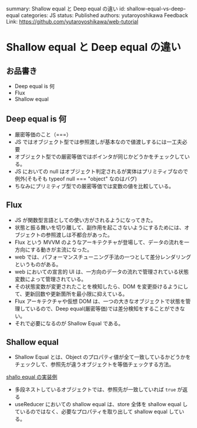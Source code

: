 summary: Shallow equal と Deep equal の違い
id: shallow-equal-vs-deep-equal
categories: JS
status: Published
authors: yutaroyoshikawa
Feedback Link: https://github.com/yutaroyoshikawa/web-tutorial

# Shallow equal と Deep equal の違い

## お品書き

- Deep equal is 何
- Flux
- Shallow equal

## Deep equal is 何

- 厳密等価のこと（===）
- JS ではオブジェクト型では参照渡しが基本なので値渡しするには一工夫必要
- オブジェクト型での厳密等価ではポインタが同じかどうかをチェックしている。
- JS においての null はオブジェクト判定されるが実体はプリミティブなので例外(そもそも typeof null === "object" なのはバグ)
- ちなみにプリミティブ型での厳密等価では変数の値を比較している。

## Flux

- JS が関数型言語としての使い方がされるようになってきた。
- 状態と振る舞いを切り離して、副作用を起こさないようにするためには、オブジェクトの参照渡しは不都合があった。
- Flux という MVVM のようなアーキテクチャが登場して、データの流れを一方向にする動きが主流になった。
- web では、パフォーマンスチューニング手法の一つとして差分レンダリングというものがある。
- web においての宣言的 UI は、一方向のデータの流れで管理されている状態変数によって管理されている。
- その状態変数が変更されたことを検知したら、DOM を変更掛けるようにして、更新回数や更新箇所を最小限に抑えている。
- Flux アーキテクチャや仮想 DOM は、一つの大きなオブジェクトで状態を管理しているので、Deep equal(厳密等価)では差分検知をすることができない。
- それで必要になるのが Shallow Equal である。

## Shallow equal

- Shallow Equal とは、Object のプロパティ値が全て一致しているかどうかをチェックして、参照先が違うオブジェクトを等価チェックする方法。

[shallo equal の実装例](https://codesandbox.io/s/youthful-wildflower-brd1j?file=/src/shallowEqual.ts)

- 多段ネストしているオブジェクトでは、参照先が一致していれば `true` が返る
- useReducer においての shallow equal は、store 全体を shallow equal しているのではなく、必要なプロパティを取り出して shallow equal している。
